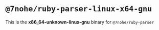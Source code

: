 # `@7nohe/ruby-parser-linux-x64-gnu`

This is the **x86_64-unknown-linux-gnu** binary for `@7nohe/ruby-parser`

